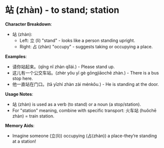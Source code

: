 # **站 (zhàn) - to stand; station**

**Character Breakdown**:  
- 站 (zhàn):
  - Left: 立 (lì) "stand" - looks like a person standing upright.
  - Right: 占 (zhàn) "occupy" - suggests taking or occupying a place.

**Examples**:  
- 请你站起来。(qǐng nǐ zhàn qǐlái.) - Please stand up.  
- 这儿有一个公交车站。(zhèr yǒu yī gè gōngjiāochē zhàn.) - There is a bus stop here.  
- 他一直站在门口。(tā yīzhí zhàn zài ménkǒu.) - He is standing at the door.

**Usage Notes**:  
- 站 (zhàn) is used as a verb (to stand) or a noun (a stop/station).  
- For "station" meaning, combine with specific transport: 火车站 (huǒchē zhàn) = train station.

**Memory Aids**:  
- Imagine someone (立(lì)) occupying (占(zhàn)) a place-they’re standing at a station!